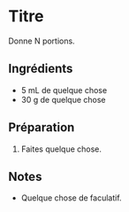 Titre
=====

Donne N portions.

Ingrédients
-----------
* 5 mL de quelque chose
* 30 g de quelque chose

Préparation
-----------
1. Faites quelque chose.

Notes
-----
* Quelque chose de faculatif.
